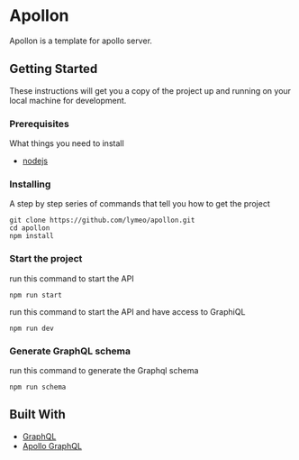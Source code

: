# Apollon

Apollon is a template for apollo server.

## Getting Started

These instructions will get you a copy of the project up and running on your local machine for development. 

### Prerequisites

What things you need to install

* [nodejs](https://nodejs.org/en/download/)

### Installing

A step by step series of commands that tell you how to get the project


```
git clone https://github.com/lymeo/apollon.git
cd apollon
npm install
```

### Start the project

run this command to start the API
```
npm run start
```

run this command to start the API and have access to GraphiQL
```
npm run dev
```
### Generate GraphQL schema

run this command to generate the Graphql schema

```
npm run schema
```



## Built With

* [GraphQL](https://graphql.org/)
* [Apollo GraphQL](https://www.apollographql.com/)
